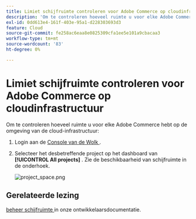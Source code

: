 ```yaml
---
title: Limiet schijfruimte controleren voor Adobe Commerce op cloudinfrastructuur
description: 'Om te controleren hoeveel ruimte u voor elke Adobe Commerce hebt op de omgeving van de cloudinfrastructuur:'
exl-id: 0dd613e4-161f-403e-95a1-d228303693d3
feature: Cloud
source-git-commit: fe258ac6eaa8e0825309cfa1ee5e101a9cbacaa3
workflow-type: tm+mt
source-wordcount: '83'
ht-degree: 0%

---
```


# Limiet schijfruimte controleren voor Adobe Commerce op cloudinfrastructuur

Om te controleren hoeveel ruimte u voor elke Adobe Commerce hebt op de omgeving van de cloud-infrastructuur:

1. Login aan de [ Console van de Wolk ](https://console.adobecommerce.com).
1. Selecteer het desbetreffende project op het dashboard van **[!UICONTROL All projects]** . Zie de beschikbaarheid van schijfruimte in de onderhoek.

   ![ project_space.png ](/help/how-to/general/assets/project_space.png)

## Gerelateerde lezing

[ beheer schijfruimte ](https://devdocs.magento.com/cloud/project/manage-disk-space.html) in onze ontwikkelaarsdocumentatie.
